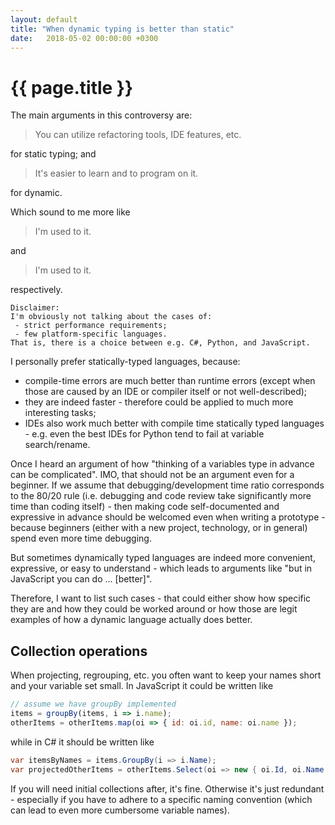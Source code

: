 ```yaml
---
layout: default
title: "When dynamic typing is better than static"
date:   2018-05-02 00:00:00 +0300
---
```


# {{ page.title }}

The main arguments in this controversy are:
> You can utilize refactoring tools, IDE features, etc.

for static typing; and
> It's easier to learn and to program on it.

for dynamic.

Which sound to me more like
> I'm used to it.

and
> I'm used to it.

respectively.

```
Disclaimer:
I'm obviously not talking about the cases of:
 - strict performance requirements;
 - few platform-specific languages.
That is, there is a choice between e.g. C#, Python, and JavaScript.
```

I personally prefer statically-typed languages, because:
* compile-time errors are much better than runtime errors
  (except when those are caused by an IDE or compiler itself or not well-described);
* they are indeed faster - therefore could be applied to much more interesting tasks;
* IDEs also work much better with compile time statically typed languages -
  e.g. even the best IDEs for Python tend to fail at variable search/rename.

Once I heard an argument of how "thinking of a variables type in advance can be complicated".
IMO, that should not be an argument even for a beginner.
If we assume that debugging/development time ratio corresponds to the 80/20 rule
(i.e. debugging and code review take significantly more time than coding itself) -
then making code self-documented and expressive in advance should be welcomed even when writing a prototype -
because beginners (either with a new project, technology, or in general) spend even more time debugging.

But sometimes dynamically typed languages are indeed more convenient, expressive, or easy to understand -
which leads to arguments like "but in JavaScript you can do ... [better]".

Therefore, I want to list such cases - that could either show how specific they are
and how they could be worked around or how those are legit examples of how a dynamic language actually does better.

## Collection operations

When projecting, regrouping, etc. you often want to keep your names short and your variable set small.
In JavaScript it could be written like
```js
// assume we have groupBy implemented
items = groupBy(items, i => i.name);
otherItems = otherItems.map(oi => { id: oi.id, name: oi.name });
```
while in C# it should be written like
```csharp
var itemsByNames = items.GroupBy(i => i.Name);
var projectedOtherItems = otherItems.Select(oi => new { oi.Id, oi.Name });
```

If you will need initial collections after, it's fine. Otherwise it's just redundant -
especially if you have to adhere to a specific naming convention (which can lead to even more cumbersome variable names).
